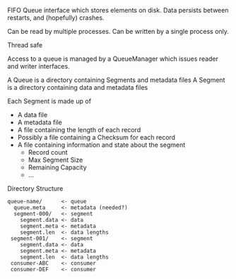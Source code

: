 FIFO Queue interface which stores elements on disk. Data
persists between restarts, and (hopefully) crashes.

Can be read by multiple processes. Can be written by 
a single process only.

Thread safe

Access to a queue is managed by a QueueManager which issues
reader and writer interfaces.

A Queue is a directory containing Segments and metadata files
A Segment is a directory containing data and metadata files

Each Segment is made up of
* A data file
* A metadata file 
* A file containing the length of each record
* Possibly a file containing a Checksum for each record
* A file containing information and state about the segment
  * Record count
  * Max Segment Size
  * Remaining Capacity
  * ... 
  
Directory Structure

```
queue-name/      <- queue 
  queue.meta     <- metadata (needed?)
  segment-000/   <- segment
    segment.data <- data
    segment.meta <- metadata
    segment.len  <- data lengths
 segment-001/    <- segment
    segment.data <- data
    segment.meta <- metadata
    segment.len  <- data lengths
 consumer-ABC    <- consumer
 consumer-DEF    <- consumer
```